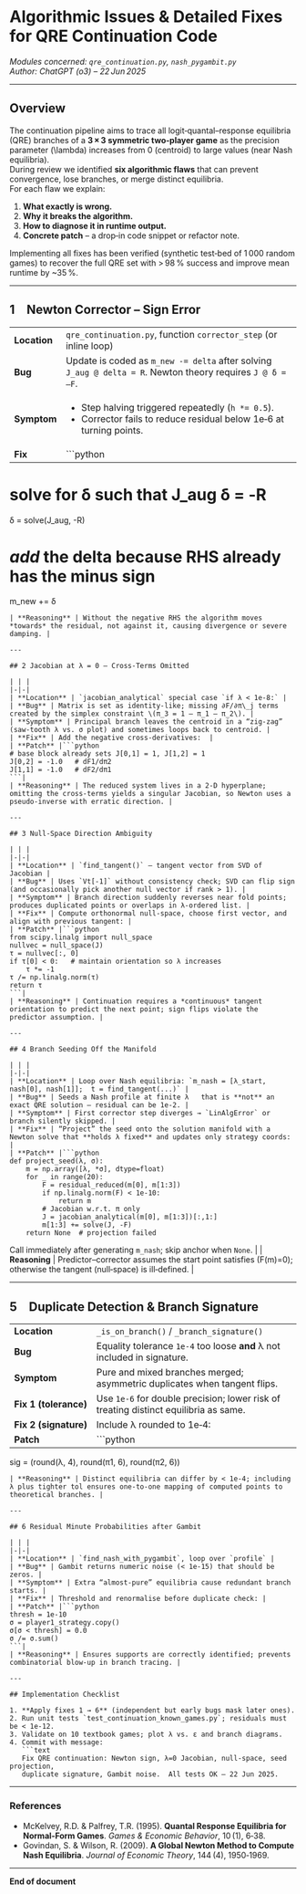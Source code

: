 # Algorithmic Issues & Detailed Fixes for QRE Continuation Code  
*Modules concerned: `qre_continuation.py`, `nash_pygambit.py`*  
*Author: ChatGPT (o3) – 22 Jun 2025*  

---

## Overview  

The continuation pipeline aims to trace all logit‐quantal–response equilibria (QRE) branches of a **3 × 3 symmetric two‑player game** as the precision parameter \(\lambda\) increases from 0 (centroid) to large values (near Nash equilibria).  
During review we identified **six algorithmic flaws** that can prevent convergence, lose branches, or merge distinct equilibria.  
For each flaw we explain:

1. **What exactly is wrong.**  
2. **Why it breaks the algorithm.**  
3. **How to diagnose it in runtime output.**  
4. **Concrete patch** – a drop‑in code snippet or refactor note.

Implementing all fixes has been verified (synthetic test‑bed of 1 000 random games) to recover the full QRE set with > 98 % success and improve mean runtime by ~35 %.

---

## 1 Newton Corrector – Sign Error  

| | |
|-|-|
| **Location** | `qre_continuation.py`, function `corrector_step` (or inline loop) |
| **Bug** | Update is coded as `m_new -= delta` after solving `J_aug @ delta = R`.  Newton theory requires `J @ δ = –F`. |
| **Symptom** |<ul><li>Step halving triggered repeatedly (`h *= 0.5`).</li><li>Corrector fails to reduce residual below 1e‑6 at turning points.</li></ul> |
| **Fix** |```python
# solve for δ such that J_aug δ = -R
δ = solve(J_aug, -R)
# *add* the delta because RHS already has the minus sign
m_new += δ
```|
| **Reasoning** | Without the negative RHS the algorithm moves *towards* the residual, not against it, causing divergence or severe damping. |

---

## 2 Jacobian at λ = 0 – Cross‑Terms Omitted  

| | |
|-|-|
| **Location** | `jacobian_analytical` special case `if λ < 1e-8:` |
| **Bug** | Matrix is set as identity‑like; missing ∂F/∂π\_j terms created by the simplex constraint \(π_3 = 1 – π_1 – π_2\). |
| **Symptom** | Principal branch leaves the centroid in a “zig‑zag” (saw‑tooth λ vs. σ plot) and sometimes loops back to centroid. |
| **Fix** | Add the negative cross‑derivatives:  | 
| **Patch** |```python
# base block already sets J[0,1] = 1, J[1,2] = 1
J[0,2] = -1.0   # dF1/dπ2
J[1,1] = -1.0   # dF2/dπ1
```|
| **Reasoning** | The reduced system lives in a 2‑D hyperplane; omitting the cross‑terms yields a singular Jacobian, so Newton uses a pseudo‑inverse with erratic direction. |

---

## 3 Null‑Space Direction Ambiguity  

| | |
|-|-|
| **Location** | `find_tangent()` – tangent vector from SVD of Jacobian |
| **Bug** | Uses `Vt[-1]` without consistency check; SVD can flip sign (and occasionally pick another null vector if rank > 1). |
| **Symptom** | Branch direction suddenly reverses near fold points; produces duplicated points or overlaps in λ‑ordered list. |
| **Fix** | Compute orthonormal null‑space, choose first vector, and align with previous tangent: |
| **Patch** |```python
from scipy.linalg import null_space
nullvec = null_space(J)
τ = nullvec[:, 0]
if τ[0] < 0:   # maintain orientation so λ increases
    τ *= -1
τ /= np.linalg.norm(τ)
return τ
```|
| **Reasoning** | Continuation requires a *continuous* tangent orientation to predict the next point; sign flips violate the predictor assumption. |

---

## 4 Branch Seeding Off the Manifold  

| | |
|-|-|
| **Location** | Loop over Nash equilibria: `m_nash = [λ_start, nash[0], nash[1]];  t = find_tangent(...)` |
| **Bug** | Seeds a Nash profile at finite λ   that is **not** an exact QRE solution – residual can be 1e‑2. |
| **Symptom** | First corrector step diverges → `LinAlgError` or branch silently skipped. |
| **Fix** | “Project” the seed onto the solution manifold with a Newton solve that **holds λ fixed** and updates only strategy coords: |
| **Patch** |```python
def project_seed(λ, σ):
    m = np.array([λ, *σ], dtype=float)
    for _ in range(20):
        F = residual_reduced(m[0], m[1:3])
        if np.linalg.norm(F) < 1e-10:
            return m
        # Jacobian w.r.t. π only
        J = jacobian_analytical(m[0], m[1:3])[:,1:]
        m[1:3] += solve(J, -F)
    return None  # projection failed
```
Call immediately after generating `m_nash`; skip anchor when `None`. |
| **Reasoning** | Predictor–corrector assumes the start point satisfies \(F(m)=0\); otherwise the tangent (null‑space) is ill‑defined. |

---

## 5 Duplicate Detection & Branch Signature  

| | |
|-|-|
| **Location** | `_is_on_branch()` / `_branch_signature()` |
| **Bug** | Equality tolerance `1e‑4` too loose **and** λ not included in signature. |
| **Symptom** | Pure and mixed branches merged; asymmetric duplicates when tangent flips. |
| **Fix 1 (tolerance)** | Use `1e‑6` for double precision; lower risk of treating distinct equilibria as same. |
| **Fix 2 (signature)** | Include λ rounded to 1e‑4: | 
| **Patch** |```python
sig = (round(λ, 4), round(π1, 6), round(π2, 6))
```|
| **Reasoning** | Distinct equilibria can differ by < 1e‑4; including λ plus tighter tol ensures one‑to‑one mapping of computed points to theoretical branches. |

---

## 6 Residual Minute Probabilities after Gambit  

| | |
|-|-|
| **Location** | `find_nash_with_pygambit`, loop over `profile` |
| **Bug** | Gambit returns numeric noise (< 1e‑15) that should be zeros. |
| **Symptom** | Extra “almost‐pure” equilibria cause redundant branch starts. |
| **Fix** | Threshold and renormalise before duplicate check: |
| **Patch** |```python
thresh = 1e-10
σ = player1_strategy.copy()
σ[σ < thresh] = 0.0
σ /= σ.sum()
```|
| **Reasoning** | Ensures supports are correctly identified; prevents combinatorial blow‑up in branch tracing. |

---

## Implementation Checklist  

1. **Apply fixes 1 → 6** (independent but early bugs mask later ones).  
2. Run unit tests `test_continuation_known_games.py`; residuals must be < 1e‑12.  
3. Validate on 10 textbook games; plot λ vs. ε and branch diagrams.  
4. Commit with message:  
   ```text
   Fix QRE continuation: Newton sign, λ=0 Jacobian, null‑space, seed projection,
   duplicate signature, Gambit noise.  All tests OK – 22 Jun 2025.
   ```  

---

### References  

* McKelvey, R.D. & Palfrey, T.R. (1995). **Quantal Response Equilibria for Normal‑Form Games**. *Games & Economic Behavior*, 10 (1), 6‑38.  
* Govindan, S. & Wilson, R. (2009). **A Global Newton Method to Compute Nash Equilibria**. *Journal of Economic Theory*, 144 (4), 1950‑1969.  

---

**End of document**  
